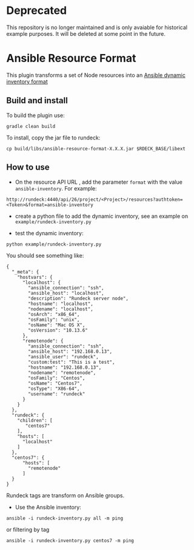 # Deprecated

This repository is no longer maintained and is only avaiable for historical example purposes.  It will be deleted at some point in the future.

# Ansible Resource Format

This plugin transforms a set of Node resources into an [Ansible dynamic inventory format](https://docs.ansible.com/ansible/latest/user_guide/intro_dynamic_inventory.html) 

## Build and install

To build the plugin use:

```
gradle clean build
```

To install, copy the jar file to rundeck:

```
cp build/libs/ansible-resource-format-X.X.X.jar $RDECK_BASE/libext

```

## How to use

* On the resource API URL , add the parameter `format` with the value `ansible-inventory`. For example: 

```
http://rundeck:4440/api/26/project/<Project>/resources?authtoken=<Token>&format=ansible-inventory
```

* create a python file to add the dynamic inventory, see an example on `example/rundeck-inventory.py`

* test the dynamic inventory:

```
python example/rundeck-inventory.py
```

You should see something like:

```
{
  "_meta": {
    "hostvars": {
      "localhost": {
        "ansible_connection": "ssh",
        "ansible_host": "localhost",
        "description": "Rundeck server node",
        "hostname": "localhost",
        "nodename": "localhost",
        "osArch": "x86_64",
        "osFamily": "unix",
        "osName": "Mac OS X",
        "osVersion": "10.13.6"
      },
      "remotenode": {
        "ansible_connection": "ssh",
        "ansible_host": "192.168.0.13",
        "ansible_user": "rundeck",
        "custom:test": "This is a test",
        "hostname": "192.168.0.13",
        "nodename": "remotenode",
        "osFamily": "Centos",
        "osName": "Centos7",
        "osType": "X86-64",
        "username": "rundeck"
      }
    }
  },
  "rundeck": {
    "children": [
       "centos7"
    ],
    "hosts": [
      "localhost"
    ]
  },
  "centos7": {
      "hosts": [
        "remotenode"
      ]
  }
}
```

Rundeck tags are transform on Ansible groups.

* Use the Ansible inventory:

```
ansible -i rundeck-inventory.py all -m ping
```

or filtering by tag

```
ansible -i rundeck-inventory.py centos7 -m ping
```
